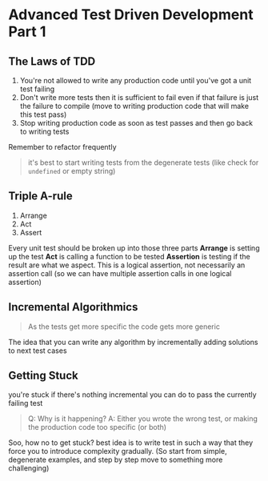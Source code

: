 # Advanced Test Driven Development Part 1

## The Laws of TDD
1. You're not allowed to write any production code until you've got a unit test failing
2. Don't write more tests then it is sufficient to fail even if that failure is just the failure to compile (move to writing production code that will make this test pass)
3. Stop writing production code as soon as test passes and then go back to writing tests

Remember to refactor frequently

> it's best to start writing tests from the degenerate tests (like check for `undefined` or empty string)

## Triple A-rule
1. Arrange
2. Act
3. Assert

Every unit test should be broken up into those three parts
**Arrange** is setting up the test
**Act** is calling a function to be tested
**Assertion** is testing if the result are what we aspect. This is a logical assertion, not necessarily an assertion call (so we can have multiple assertion calls in one logical assertion) 

## Incremental Algorithmics
>As the tests get more specific the code gets more generic

The idea that you can write any algorithm by incrementally adding solutions to next test cases

## Getting Stuck
you're stuck if there's nothing incremental you can do to pass the currently failing test

>Q: Why is it happening?
>A: Either you wrote the wrong test, or making the production code too specific (or both)

Soo, how no to get stuck?
best idea is to write test in such a way that they force you to introduce complexity gradually. (So start from simple, degenerate examples, and step by step move to something more challenging)
